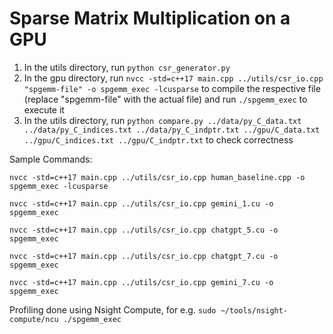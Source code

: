 # Sparse Matrix Multiplication on a GPU

1. In the utils directory, run `python csr_generator.py`
2. In the gpu directory, run `nvcc -std=c++17 main.cpp ../utils/csr_io.cpp "spgemm-file" -o spgemm_exec -lcusparse` to compile the respective file (replace "spgemm-file" with the actual file) and run `./spgemm_exec` to execute it
3. In the utils directory, run `python compare.py ../data/py_C_data.txt ../data/py_C_indices.txt ../data/py_C_indptr.txt ../gpu/C_data.txt ../gpu/C_indices.txt ../gpu/C_indptr.txt` to check correctness

Sample Commands:

`nvcc -std=c++17 main.cpp ../utils/csr_io.cpp human_baseline.cpp -o spgemm_exec -lcusparse`

`nvcc -std=c++17 main.cpp ../utils/csr_io.cpp gemini_1.cu -o spgemm_exec`

`nvcc -std=c++17 main.cpp ../utils/csr_io.cpp chatgpt_5.cu -o spgemm_exec`

`nvcc -std=c++17 main.cpp ../utils/csr_io.cpp chatgpt_7.cu -o spgemm_exec`

`nvcc -std=c++17 main.cpp ../utils/csr_io.cpp gemini_7.cu -o spgemm_exec`


Profiling done using Nsight Compute, for e.g. `sudo ~/tools/nsight-compute/ncu ./spgemm_exec`
